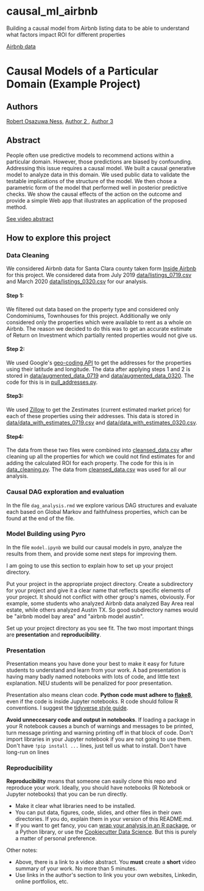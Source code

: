 # causal_ml_airbnb
Building a causal model from Airbnb listing data to be able to understand what factors impact ROI for different properties

[Airbnb data](http://insideairbnb.com/get-the-data.html)


# Causal Models of a Particular Domain (Example Project)

## Authors 

[Robert Osazuwa Ness](https://www.linkedin.com/in/osazuwa/), [Author 2
](https://towardsdatascience.com), [Author 3](https://www.khoury.northeastern.edu)

## Abstract

People often use predictive models to recommend actions within a particular domain.  However, those predictions are biased by confounding.  Addressing this issue requires a causal model.  We built a causal generative model to analyze data in this domain.  We used public data to validate the testable implications of the structure of the model.  We then chose a parametric form of the model that performed well in posterior predictive checks.  We show the causal effects of the action on the outcome and provide a simple Web app that illustrates an application of the proposed method.

[See video abstract](https://www.youtube.com/watch?v=o3GfnEjTdIQ)

## How to explore this project

### Data Cleaning

We considered Airbnb data for Santa Clara county taken form [Inside Airbnb](http://insideairbnb.com/get-the-data.html) for this project. We considered data from July 2019 [data/listings_0719.csv](data/listings_0719.csv) and March 2020 [data/listings_0320.csv](data/listings_0320.csv) for our analysis. 

#### Step 1: 
We filtered out data based on the property type and considered only Condominiums, Townhouses for this project. Additionally we only considered only the properties which were available to rent as a whole on Airbnb. The reason we decided to do this was to get an accurate estimate of Return on Investment which partially rented properties would not give us.
#### Step 2:
We used Google's [geo-coding API](https://developers.google.com/maps/documentation/geocoding/start?utm_source=google&utm_medium=cpc&utm_campaign=FY18-Q2-global-demandgen-paidsearchonnetworkhouseads-cs-maps_contactsal_saf&utm_content=text-ad-none-none-DEV_c-CRE_315916117595-ADGP_Hybrid+%7C+AW+SEM+%7C+BKWS+~+Google+Maps+Geocoding+API-KWID_43700039136946117-kwd-300650646186-userloc_9004054&utm_term=KW_google%20geocoding%20api-ST_google+geocoding+api&gclid=CjwKCAjwnIr1BRAWEiwA6GpwNYs9HqeKeAm07opBtifC1HqKtl2GTBfPIQz2365hvhJp4v2jhtcbxhoCVbIQAvD_BwE)
to get the addresses for the properties using their latitude and longitude. The data after applying steps 1 and 2 is stored in [data/augmented_data_0719](data/augmented_data_0719.csv) and [data/augmented_data_0320](data/augmented_data_0320.csv). The code for this is in [pull_addresses.py](pull_addresses.py).
#### Step3:
We used [Zillow](https://www.zillow.com) to get the Zestimates (current estimated market price) for each of these properties using their addresses. This data is stored in [data/data_with_estimates_0719.csv](data/data_with_estimates_0719.csv) and [data/data_with_estimates_0320.csv](data/data_with_estimates_0320.csv).
#### Step4:
The data from these two files were combined into [cleansed_data.csv](data/cleansed_data.csv) after cleaning up all the properties for which we could not find estimates for and adding the calculated ROI for each property. The code for this is in [data_cleaning.py](data_cleaning.py). The data from [cleansed_data.csv](data/cleansed_data.csv) was used for all our analysis.

### Causal DAG exploration and evaluation

In the file `dag_analysis.rmd` we explore various DAG structures and evaluate each based on Global Markov and faithfulness properties, which can be found at the end of the file.

### Model Building using Pyro

In the file `model.ipynb` we build our causal models in pyro, analyze the results from them, and provide some next steps for improving them.


I am going to use this section to explain how to set up your project directory.

Put your project in the appropriate project directory. Create a subdirectory for your project and give it a clear name that reflects specific elements of your project.  It should not conflict with other group's names, obviously.  For example, some students who analyzed Airbnb data analyzed Bay Area real estate, while others analyzed Austin TX.  So good subdirectory names would be "airbnb model bay area" and "airbnb model austin".

Set up your project directory as you see fit.  The two most important things are **presentation** and **reproducibility**.

### Presentation

Presentation means you have done your best to make it easy for future students to understand and learn from your work.  A bad presentation is having many badly named notebooks with lots of code, and little text explanation.  NEU students will be penalized for poor presentation.

Presentation also means clean code.  **Python code must adhere to [flake8](http://flake8.pycqa.org/en/latest/index.html#quickstart)**, even if the code is inside Jupyter notebooks.  R code should follow R conventions.  I suggest the [tidyverse style guide](https://style.tidyverse.org/).

**Avoid unneccesary code and output in notebooks**.  If loading a package in your R notebook causes a bunch of warnings and messages to be printed, turn message printing and warning printing off in that block of code.  Don't import libraries in your Jupyter notebook if you are not going to use them.  Don't have `!pip install ...` lines, just tell us what to install.  Don't have long-run on lines

### Reproducibility

**Reproducibility** means that someone can easily clone this repo and reproduce your work.  Ideally, you should have notebooks (R Notebook or Jupyter notebooks) that you can be run directly.

* Make it clear what libraries need to be installed.
* You can put data, figures, code, slides, and other files in their own directories.  If you do, explain them in your version of this README.md.
* If you want to get fancy, you can [wrap your analysis in an R package](https://www.r-bloggers.com/creating-an-analysis-as-a-package-and-vignette/), or a Python library, or use the [Cookiecutter Data Science](https://drivendata.github.io/cookiecutter-data-science/).  But this is purely a matter of personal preference. 

Other notes:
* Above, there is a link to a video abstract.  You **must** create a **short** video summary of your work.  No more than 5 minutes.
* Use links in the author's section to link you your own websites, Linkedin, online portfolios, etc.
